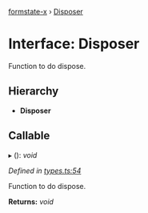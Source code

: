 [formstate-x](../README.md) › [Disposer](disposer.md)

# Interface: Disposer

Function to do dispose.

## Hierarchy

* **Disposer**

## Callable

▸ (): *void*

*Defined in [types.ts:54](https://github.com/qiniu/formstate-x/blob/f0b789c/src/types.ts#L54)*

Function to do dispose.

**Returns:** *void*
